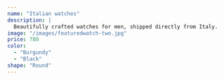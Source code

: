 ```yaml
---
name: "Italian watches"
description: |
  Beautifully crafted watches for men, shipped directly from Italy.
image: "/images/featuredwatch-two.jpg"
price: 780
color:
  - "Burgundy"
  - "Black"
shape: "Round"
---
```

